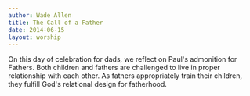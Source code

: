 ```yaml
---
author: Wade Allen
title: The Call of a Father
date: 2014-06-15
layout: worship
---
```


On this day of celebration for dads, we reflect on Paul's admonition for Fathers. Both children and fathers are challenged to live in proper relationship with each other. As fathers appropriately train their children, they fulfill God's relational design for fatherhood.
